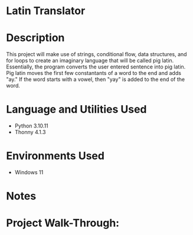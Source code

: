 # Latin Translator


# Description 
This project will make use of strings, conditional flow, data structures, and for loops to create an imaginary language that will be called pig latin. Essentially, the program converts the user entered sentence into pig latin. Pig latin moves the first few constantants of a word to the end and adds "ay." If the word starts with a vowel, then "yay" is added to the end of the word. 


# Language and Utilities Used

- Python 3.10.11
- Thonny 4.1.3

# Environments Used 

- Windows 11


# Notes


# Project Walk-Through:


<p align="left">


